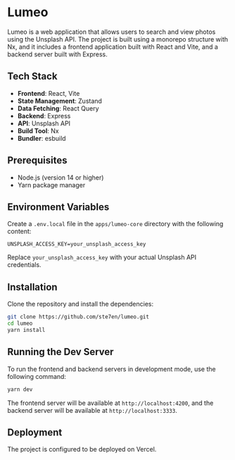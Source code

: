 # Lumeo

Lumeo is a web application that allows users to search and view photos using the Unsplash API. The project is built using a monorepo structure with Nx, and it includes a frontend application built with React and Vite, and a backend server built with Express.

## Tech Stack

- **Frontend**: React, Vite
- **State Management**: Zustand
- **Data Fetching**: React Query
- **Backend**: Express
- **API**: Unsplash API
- **Build Tool**: Nx
- **Bundler**: esbuild

## Prerequisites

- Node.js (version 14 or higher)
- Yarn package manager

## Environment Variables

Create a `.env.local` file in the `apps/lumeo-core` directory with the following content:

```plaintext
UNSPLASH_ACCESS_KEY=your_unsplash_access_key
```

Replace `your_unsplash_access_key` with your actual Unsplash API credentials.

## Installation

Clone the repository and install the dependencies:

```bash
git clone https://github.com/ste7en/lumeo.git
cd lumeo
yarn install
```

## Running the Dev Server

To run the frontend and backend servers in development mode, use the following command:

```bash
yarn dev
```

The frontend server will be available at `http://localhost:4200`, and the backend server will be available at `http://localhost:3333`.

## Deployment

The project is configured to be deployed on Vercel.

